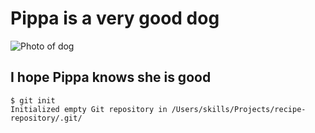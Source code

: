 # Pippa is a very good dog

![Photo of dog](https://user-images.githubusercontent.com/110490583/182715160-dd80aaec-55ff-4773-a0f4-50b3127d499c.png)

## I hope Pippa knows she is good

```
$ git init
Initialized empty Git repository in /Users/skills/Projects/recipe-repository/.git/
```
